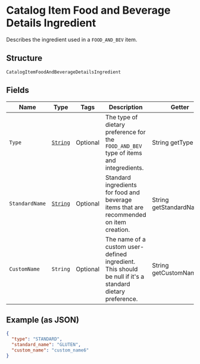 
# Catalog Item Food and Beverage Details Ingredient

Describes the ingredient used in a `FOOD_AND_BEV` item.

## Structure

`CatalogItemFoodAndBeverageDetailsIngredient`

## Fields

| Name | Type | Tags | Description | Getter |
|  --- | --- | --- | --- | --- |
| `Type` | [`String`](../../doc/models/catalog-item-food-and-beverage-details-dietary-preference-type.md) | Optional | The type of dietary preference for the `FOOD_AND_BEV` type of items and integredients. | String getType() |
| `StandardName` | [`String`](../../doc/models/catalog-item-food-and-beverage-details-ingredient-standard-ingredient.md) | Optional | Standard ingredients for food and beverage items that are recommended on item creation. | String getStandardName() |
| `CustomName` | `String` | Optional | The name of a custom user-defined ingredient. This should be null if it's a standard dietary preference. | String getCustomName() |

## Example (as JSON)

```json
{
  "type": "STANDARD",
  "standard_name": "GLUTEN",
  "custom_name": "custom_name6"
}
```


